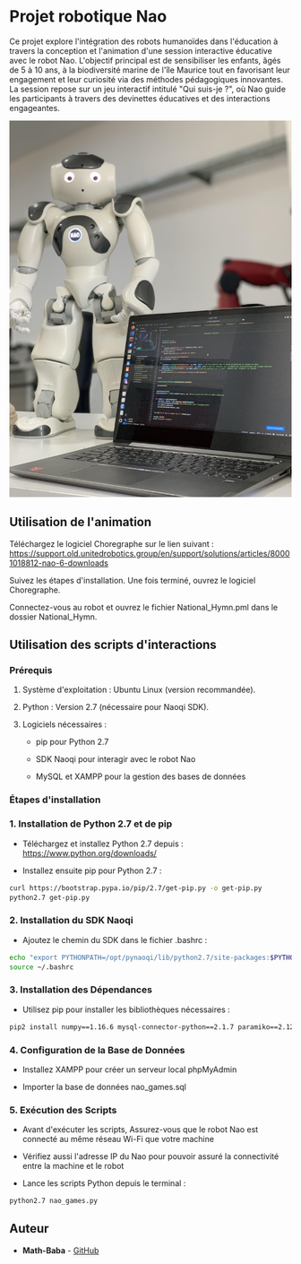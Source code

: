 # Projet robotique Nao

Ce projet explore l'intégration des robots humanoïdes dans l'éducation à travers
la conception et l'animation d'une session interactive éducative avec le robot Nao.
L'objectif principal est de sensibiliser les enfants, âgés de 5 à 10 ans, à la
biodiversité marine de l'île Maurice tout en favorisant leur engagement et leur
curiosité via des méthodes pédagogiques innovantes. La session repose sur un jeu
interactif intitulé "Qui suis-je ?", où Nao guide les participants à travers des
devinettes éducatives et des interactions engageantes.

<p align="center">
  <img src="image/projet_Nao.jpg" />
</p>

## Utilisation de l'animation

Téléchargez le logiciel Choregraphe sur le lien suivant : https://support.old.unitedrobotics.group/en/support/solutions/articles/80001018812-nao-6-downloads

Suivez les étapes d'installation. Une fois terminé, ouvrez le logiciel Choregraphe.

Connectez-vous au robot et ouvrez le fichier National_Hymn.pml dans le dossier National_Hymn.

## Utilisation des scripts d'interactions

### Prérequis

1. Système d'exploitation : Ubuntu Linux (version recommandée).

2. Python : Version 2.7 (nécessaire pour Naoqi SDK).

3. Logiciels nécessaires :

   * pip pour Python 2.7

   * SDK Naoqi pour interagir avec le robot Nao

   * MySQL et XAMPP pour la gestion des bases de données
   
### Étapes d'installation

### 1. Installation de Python 2.7 et de pip

* Téléchargez et installez Python 2.7 depuis : https://www.python.org/downloads/

* Installez ensuite pip pour Python 2.7 :
```bash 
curl https://bootstrap.pypa.io/pip/2.7/get-pip.py -o get-pip.py  
python2.7 get-pip.py  
```

### 2. Installation du SDK Naoqi

* Ajoutez le chemin du SDK dans le fichier .bashrc :
```bash
echo "export PYTHONPATH=/opt/pynaoqi/lib/python2.7/site-packages:$PYTHONPATH" >> ~/.bashrc  
source ~/.bashrc  
```
### 3. Installation des Dépendances

* Utilisez pip pour installer les bibliothèques nécessaires :
```bash
pip2 install numpy==1.16.6 mysql-connector-python==2.1.7 paramiko==2.12.0 SpeechRecognition==3.9.0  
```

### 4. Configuration de la Base de Données

* Installez XAMPP pour créer un serveur local phpMyAdmin

* Importer la base de données nao_games.sql 

### 5. Exécution des Scripts

* Avant d'exécuter les scripts, Assurez-vous que le robot Nao est connecté au même réseau Wi-Fi que votre machine

* Vérifiez aussi l'adresse IP du Nao pour pouvoir assuré la connectivité entre la machine et le robot

* Lance les scripts Python depuis le terminal :
```bash 
python2.7 nao_games.py  
```
## Auteur
- **Math-Baba** - [GitHub](https://github.com/Math-Baba)

